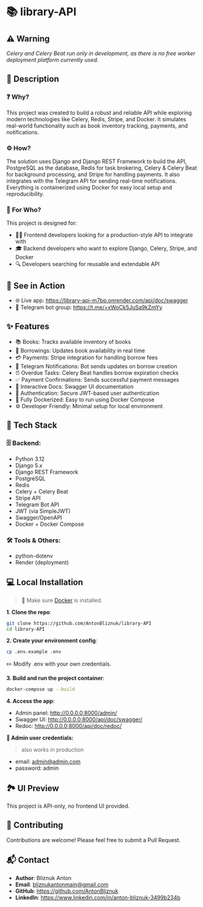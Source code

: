# 📚 library-API

## ⚠️ Warning
*Celery and Celery Beat run only in development, as there is no free worker deployment platform currently used.*

## 📝 Description

### ❓ Why?

This project was created to build a robust and reliable API while exploring modern technologies like Celery, Redis, Stripe, and Docker. It simulates real-world functionality such as book inventory tracking, payments, and notifications.

### ⚙️ How?

The solution uses Django and Django REST Framework to build the API, PostgreSQL as the database, Redis for task brokering, Celery & Celery Beat for background processing, and Stripe for handling payments. It also integrates with the Telegram API for sending real-time notifications. Everything is containerized using Docker for easy local setup and reproducibility.

### 👥 For Who?

This project is designed for:
- 👨‍💻 Frontend developers looking for a production-style API to integrate with
- 🎓 Backend developers who want to explore Django, Celery, Stripe, and Docker
- 🔍 Developers searching for reusable and extendable API 

## 🔗 See in Action

- 🌐 Live app: https://library-api-m7bp.onrender.com/api/doc/swagger
- 📢 Telegram bot group: https://t.me/+xWoCk5JuSa9kZmYy

## ✨ Features
- 📚 Books: Tracks available inventory of books
- 🔁 Borrowings: Updates book availability in real time
- 💳 Payments: Stripe integration for handling borrow fees
- 🤖 Telegram Notifications: Bot sends updates on borrow creation
- ⏰ Overdue Tasks: Celery Beat handles borrow expiration checks
- ✅ Payment Confirmations: Sends successful payment messages
- 🧪 Interactive Docs: Swagger UI documentation
- 🔐 Authentication: Secure JWT-based user authentication
- 🐳 Fully Dockerized: Easy to run using Docker Compose
- ⚙️ Developer Friendly: Minimal setup for local environment

## 🧰 Tech Stack

### 🗄️ Backend:
- Python 3.12
- Django 5.x
- Django REST Framework
- PostgreSQL
- Redis
- Celery + Celery Beat
- Stripe API
- Telegram Bot API
- JWT (via SimpleJWT)
- Swagger/OpenAPI
- Docker + Docker Compose

### 🛠️ Tools & Others:
- python-dotenv
- Render (deployment)

## 💻 Local Installation

> 🐳 Make sure [Docker](https://docs.docker.com/get-docker/) is installed.

**1. Clone the repo**:
```bash
git clone https://github.com/AntonBliznuk/library-API
cd library-API
```
**2. Create your environment config**:
```bash
cp .env.example .env
```
✏️ Modify .env with your own credentials.

**3. Build and run the project container**:
```bash
docker-compose up --build
```

**4. Access the app**:
- Admin panel: http://0.0.0.0:8000/admin/
- Swagger UI: http://0.0.0.0:8000/api/doc/swagger/
- Redoc: http://0.0.0.0:8000/api/doc/redoc/

**👑 Admin user credentials:**
> also works in production
- email: admin@admin.com
- password: admin


## 🏞️ UI Preview

This project is API-only, no frontend UI provided.

## 🤝 Contributing

Contributions are welcome! Please feel free to submit a Pull Request.


## 📬 Contact

- **Author**: Bliznuk Anton
- **Email**: bliznukantonmain@gmail.com
- **GitHub**: https://github.com/AntonBliznuk
- **LinkedIn**: https://www.linkedin.com/in/anton-bliznuk-3499b234b
